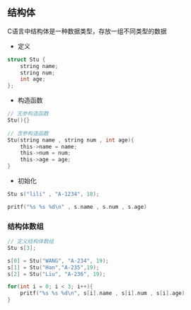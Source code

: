 <!--
 * @Description: 
 * @Version: 1.0
 * @Author: DaLao
 * @Email: dalao_li@163.com
 * @Date: 2021-01-16 17:59:34
 * @LastEditors: DaLao
 * @LastEditTime: 2022-03-27 11:13:55
-->

## 结构体

C语言中结构体是一种数据类型，存放一组不同类型的数据

- 定义

```c++
struct Stu {
    string name;
    string num;
    int age;
};
```

- 构造函数

```c
// 无参构造函数
Stu(){}
    
// 含参构造函数
Stu(string name , string num , int age){
	this->name = name;
	this->num = num;
	this->age = age;
}
```

- 初始化

```c++
Stu s("lili" , "A-1234", 18);

pritf("%s %s %d\n" , s.name , s.num , s.age)
```

### 结构体数组

```c++
// 定义结构体数组
Stu s[3];

s[0] = Stu("WANG", "A-234", 19);
s[1] = Stu("Han","A-235",19);
s[2] = Stu("Liu", "A-236", 19);

for(int i = 0; i < 3; i++){
	pritf("%s %s %d\n", s[i].name , s[i].num , s[i].age)
}
```

